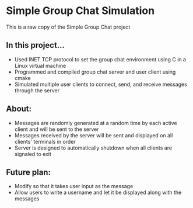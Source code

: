 # Simple Group Chat Simulation
This is a raw copy of the Simple Group Chat project  

## In this project...
- Used INET TCP protocol to set the group chat environment using C in a Linux virtual machine 
- Programmed and compiled group chat server and user client using cmake
- Simulated multiple user clients to connect, send, and receive messages through the server

## About:
- Messages are randomly generated at a random time by each active client and will be sent to the server
- Messages received by the server will be sent and displayed on all clients' terminals in order
- Server is designed to automatically shutdown when all clients are signaled to exit

## Future plan:
- Modify so that it takes user input as the message
- Allow users to write a username and let it be displayed along with the messages

